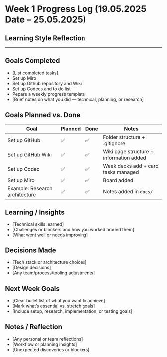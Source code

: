 # Week 1 Progress Log (19.05.2025 Date – 25.05.2025)

## Learning Style Reflection

---

## Goals Completed
- [List completed tasks]
- Set up Miro
- Set up Github repository and Wiki
- Set up Codecs and to do list
- Pepare a weekly progress template
- [Brief notes on what you did — technical, planning, or research]

## Goals Planned vs. Done
| Goal                           | Planned | Done | Notes                            |
|--------------------------------|---------|------|----------------------------------|
| Set up GitHub         | ✅      | ✅   | Folder structure + .gitignore   |
| Set up GitHub Wiki         | ✅      | ✅   | Wiki page structure + information added  |
| Set up Codec         | ✅      | ✅   | Week decks add + card tasks managed  |
| Set up Miro         | ✅      | ✅   | Board added |
| Example: Research architecture | ✅      | ✅   | Notes added in `docs/`          |

## Learning / Insights
- [Technical skills learned]
- [Challenges or blockers and how you worked around them]
- [What went well or needs improving]

## Decisions Made
- [Tech stack or architecture choices]
- [Design decisions]
- [Any team/process/tooling adjustments]

## Next Week Goals
- [Clear bullet list of what you want to achieve]
- [Mark what’s essential vs. stretch goals]
- [Include setup, research, implementation, or testing goals]

## Notes / Reflection
- [Any personal or team reflections]
- [Workflow or planning insights]
- [Unexpected discoveries or blockers]

